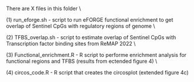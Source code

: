 There are X files in this folder \

(1) run_eforge.sh - script to run eFORGE functional enrichment to get overlap of Sentinel CpGs with regulatory regions of genome \

(2) TFBS_overlap.sh - script to estimate overlap of Sentinel CpGs with Transcription factor binding sites from ReMAP 2022 \

(3) Functional_enrichment.R - R script to performe enrichment analysis for functional regions and TFBS (results from ectended figure 4) \

(4) circos_code.R - R script that creates the circosplot (extended figure 4c)


